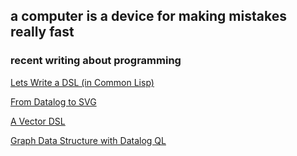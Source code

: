 ## a computer is a device for making mistakes really fast

### recent writing about programming

[Lets Write a DSL (in Common Lisp)](https://inconvergent.net/2023/lets-write-a-dsl/)

[From Datalog to SVG](https://inconvergent.net/2023/datalog-to-svg/)

[A Vector DSL](https://inconvergent.net/2023/a-vector-dsl/)

[Graph Data Structure with Datalog QL](https://inconvergent.net/2022/graph-data-structure-with-datalog-ql/)
